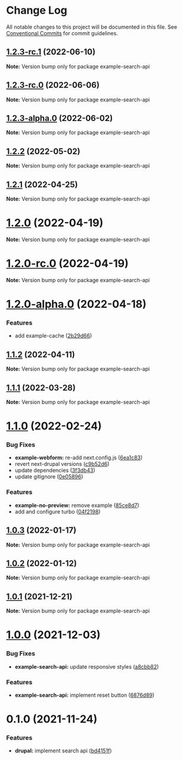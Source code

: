 # Change Log

All notable changes to this project will be documented in this file.
See [Conventional Commits](https://conventionalcommits.org) for commit guidelines.

## [1.2.3-rc.1](https://github.com/chapter-three/next-drupal/compare/example-search-api@1.2.3-rc.0...example-search-api@1.2.3-rc.1) (2022-06-10)

**Note:** Version bump only for package example-search-api





## [1.2.3-rc.0](https://github.com/chapter-three/next-drupal/compare/example-search-api@1.2.3-alpha.0...example-search-api@1.2.3-rc.0) (2022-06-06)

**Note:** Version bump only for package example-search-api





## [1.2.3-alpha.0](https://github.com/chapter-three/next-drupal/compare/example-search-api@1.2.2...example-search-api@1.2.3-alpha.0) (2022-06-02)

**Note:** Version bump only for package example-search-api





## [1.2.2](https://github.com/chapter-three/next-drupal/compare/example-search-api@1.2.1...example-search-api@1.2.2) (2022-05-02)

**Note:** Version bump only for package example-search-api





## [1.2.1](https://github.com/chapter-three/next-drupal/compare/example-search-api@1.2.0...example-search-api@1.2.1) (2022-04-25)

**Note:** Version bump only for package example-search-api





# [1.2.0](https://github.com/chapter-three/next-drupal/compare/example-search-api@1.2.0-rc.0...example-search-api@1.2.0) (2022-04-19)

**Note:** Version bump only for package example-search-api





# [1.2.0-rc.0](https://github.com/chapter-three/next-drupal/compare/example-search-api@1.2.0-alpha.0...example-search-api@1.2.0-rc.0) (2022-04-19)

**Note:** Version bump only for package example-search-api





# [1.2.0-alpha.0](https://github.com/chapter-three/next-drupal/compare/example-search-api@1.1.2...example-search-api@1.2.0-alpha.0) (2022-04-18)


### Features

* add example-cache ([2b29d66](https://github.com/chapter-three/next-drupal/commit/2b29d66c8cddb66a331e3b588da8140a4e4ba61e))





## [1.1.2](https://github.com/chapter-three/next-drupal/compare/example-search-api@1.1.1...example-search-api@1.1.2) (2022-04-11)

**Note:** Version bump only for package example-search-api





## [1.1.1](https://github.com/chapter-three/next-drupal/compare/example-search-api@1.1.0...example-search-api@1.1.1) (2022-03-28)

**Note:** Version bump only for package example-search-api





# [1.1.0](https://github.com/chapter-three/next-drupal/compare/example-search-api@1.0.3...example-search-api@1.1.0) (2022-02-24)


### Bug Fixes

* **example-webform:** re-add next.config.js ([6ea1c83](https://github.com/chapter-three/next-drupal/commit/6ea1c83262504e92e8ad27ef4bc28386805a4d01))
* revert next-drupal versions ([c9b52d6](https://github.com/chapter-three/next-drupal/commit/c9b52d647343980cc081771e05a8af2d6f457709))
* update dependencies ([3f3db43](https://github.com/chapter-three/next-drupal/commit/3f3db433633ad15abcb5b211aebef3e386613eae))
* update gitignore ([0e05896](https://github.com/chapter-three/next-drupal/commit/0e05896f06a6a48bf82db4830c085e6f9c5e7b84))


### Features

* **example-no-preview:** remove example ([85ce8d7](https://github.com/chapter-three/next-drupal/commit/85ce8d78b1d610987e04a8b9551ca9c98c0063b5))
* add and configure turbo ([04f2198](https://github.com/chapter-three/next-drupal/commit/04f2198a5a92251e420ceb1285bc6f39ded5efad))





## [1.0.3](https://github.com/chapter-three/next-drupal/compare/example-search-api@1.0.2...example-search-api@1.0.3) (2022-01-17)

**Note:** Version bump only for package example-search-api





## [1.0.2](https://github.com/chapter-three/next-drupal/compare/example-search-api@1.0.1...example-search-api@1.0.2) (2022-01-12)

**Note:** Version bump only for package example-search-api





## [1.0.1](https://github.com/chapter-three/next-drupal/compare/example-search-api@1.0.0...example-search-api@1.0.1) (2021-12-21)

**Note:** Version bump only for package example-search-api





# [1.0.0](https://github.com/chapter-three/next-drupal/compare/example-search-api@0.1.0...example-search-api@1.0.0) (2021-12-03)


### Bug Fixes

* **example-search-api:** update responsive styles ([a8cbb82](https://github.com/chapter-three/next-drupal/commit/a8cbb82ba04f2343c3fb44788718d3256af46ba3))


### Features

* **example-search-api:** implement reset button ([6876d89](https://github.com/chapter-three/next-drupal/commit/6876d89e45457b6d2e7d170fcad681924a1d22ba))





# 0.1.0 (2021-11-24)


### Features

* **drupal:** implement search api ([bd4151f](https://github.com/chapter-three/next-drupal/commit/bd4151f2176b21f1b25d89533ceab0eff0080d34))
